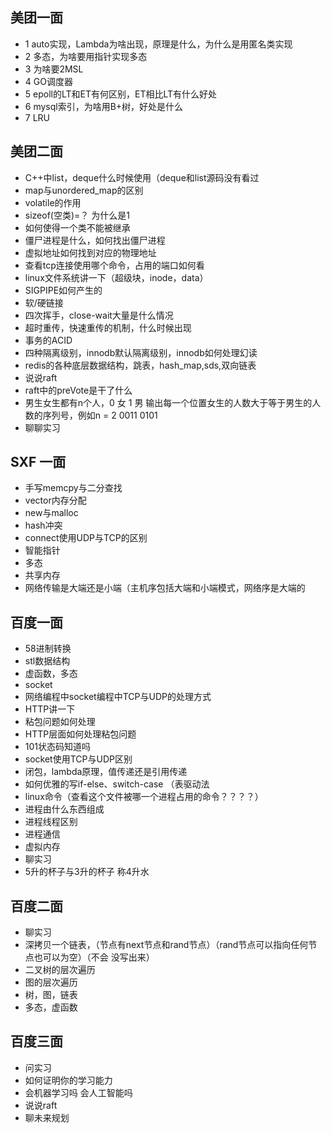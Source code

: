 ## 美团一面

+ 1 auto实现，Lambda为啥出现，原理是什么，为什么是用匿名类实现
+ 2 多态，为啥要用指针实现多态
+ 3 为啥要2MSL
+ 4 GO调度器
+ 5 epoll的LT和ET有何区别，ET相比LT有什么好处
+ 6 mysql索引，为啥用B+树，好处是什么
+ 7 LRU

## 美团二面

+ C++中list，deque什么时候使用（deque和list源码没有看过
+ map与unordered_map的区别
+ volatile的作用
+ sizeof(空类)=？ 为什么是1
+ 如何使得一个类不能被继承
+ 僵尸进程是什么，如何找出僵尸进程
+ 虚拟地址如何找到对应的物理地址
+ 查看tcp连接使用哪个命令，占用的端口如何看
+ linux文件系统讲一下（超级块，inode，data）
+ SIGPIPE如何产生的
+ 软/硬链接
+ 四次挥手，close-wait大量是什么情况
+ 超时重传，快速重传的机制，什么时候出现
+ 事务的ACID
+ 四种隔离级别，innodb默认隔离级别，innodb如何处理幻读
+ redis的各种底层数据结构，跳表，hash_map,sds,双向链表
+ 说说raft
+ raft中的preVote是干了什么
+ 男生女生都有n个人，0 女  1 男  输出每一个位置女生的人数大于等于男生的人数的序列号，例如n = 2  0011 0101
+ 聊聊实习

## SXF 一面
+ 手写memcpy与二分查找
+ vector内存分配
+ new与malloc
+ hash冲突
+ connect使用UDP与TCP的区别
+ 智能指针
+ 多态
+ 共享内存
+ 网络传输是大端还是小端（主机序包括大端和小端模式，网络序是大端的

## 百度一面
+ 58进制转换
+ stl数据结构
+ 虚函数，多态
+ socket
+ 网络编程中socket编程中TCP与UDP的处理方式
+ HTTP讲一下
+ 粘包问题如何处理
+ HTTP层面如何处理粘包问题
+ 101状态码知道吗
+ socket使用TCP与UDP区别
+ 闭包，lambda原理，值传递还是引用传递
+ 如何优雅的写if-else、switch-case （表驱动法
+ linux命令（查看这个文件被哪一个进程占用的命令？？？？）
+ 进程由什么东西组成
+ 进程线程区别
+ 进程通信
+ 虚拟内存
+ 聊实习
+ 5升的杯子与3升的杯子 称4升水

## 百度二面
+ 聊实习
+ 深拷贝一个链表，（节点有next节点和rand节点）（rand节点可以指向任何节点也可以为空）（不会 没写出来）
+ 二叉树的层次遍历
+ 图的层次遍历
+ 树，图，链表
+ 多态，虚函数

## 百度三面
+ 问实习
+ 如何证明你的学习能力
+ 会机器学习吗 会人工智能吗
+ 说说raft
+ 聊未来规划
